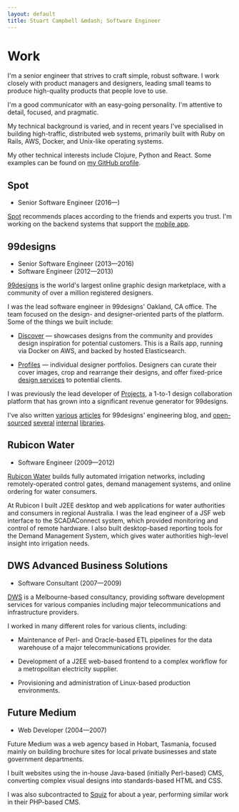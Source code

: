 ```yaml
---
layout: default
title: Stuart Campbell &mdash; Software Engineer
---
```



# Work

I'm a senior engineer that strives to craft simple, robust software. I work
closely with product managers and designers, leading small teams to produce
high-quality products that people love to use.

I'm a good communicator with an easy-going personality. I'm attentive to detail,
focused, and pragmatic.

My technical background is varied, and in recent years I've specialised in
building high-traffic, distributed web systems, primarily built with Ruby on
Rails, AWS, Docker, and Unix-like operating systems.

My other technical interests include Clojure, Python and React. Some examples
can be found on [my GitHub profile][gh].


## Spot

 * Senior Software Engineer (2016&mdash;)

[Spot][spot] recommends places according to the friends and experts you trust.
I'm working on the backend systems that support the [mobile app][spot-app].


## 99designs

 * Senior Software Engineer (2013&mdash;2016)
 * Software Engineer (2012&mdash;2013)

[99designs][99d] is the world's largest online graphic design marketplace, with
a community of over a million registered designers.

I was the lead software engineer in 99designs' Oakland, CA office. The team
focused on the design- and designer-oriented parts of the platform. Some of the
things we built include:

 * [Discover][99d-discover] &mdash; showcases designs from the community and
   provides design inspiration for potential customers. This is a Rails app,
   running via Docker on AWS, and backed by hosted Elasticsearch.

 * [Profiles][99d-profiles] &mdash; individual designer portfolios. Designers
   can curate their cover images, crop and rearrange their designs, and offer
   fixed-price [design services][99d-services] to potential clients.

I was previously the lead developer of [Projects][99d-projects], a 1-to-1 design
collaboration platform that has grown into a significant revenue generator for
99designs.

I've also written [various][99d-blog1] [articles][99d-blog2] for 99designs'
engineering blog, and [open-sourced][99d-oss1] [several][99d-oss2]
[internal][99d-oss3] [libraries][99d-oss4].


## Rubicon Water

 * Software Engineer (2009&mdash;2012)

[Rubicon Water][rubicon] builds fully automated irrigation networks, including
remotely-operated control gates, demand management systems, and online ordering
for water consumers.

At Rubicon I built J2EE desktop and web applications for water authorities and
consumers in regional Australia. I was the lead engineer of a JSF web interface
to the SCADAConnect system, which provided monitoring and control of remote
hardware. I also built desktop-based reporting tools for the Demand Management
System, which gives water authorities high-level insight into irrigation needs.


## DWS Advanced Business Solutions

 * Software Consultant (2007&mdash;2009)

[DWS][dws] is a Melbourne-based consultancy, providing software development
services for various companies including major telecommunications and
infrastructure providers.

I worked in many different roles for various clients, including:

 * Maintenance of Perl- and Oracle-based ETL pipelines for the data warehouse of
   a major telecommunications provider.

 * Development of a J2EE web-based frontend to a complex workflow for a
   metropolitan electricity supplier.

 * Provisioning and administration of Linux-based production environments.


## Future Medium

 * Web Developer (2004&mdash;2007)

Future Medium was a web agency based in Hobart, Tasmania, focused mainly on
building brochure sites for local private businesses and state government
departments.

I built websites using the in-house Java-based (initially Perl-based) CMS,
converting complex visual designs into standards-based HTML and CSS.

I was also subcontracted to [Squiz][squiz] for about a year, performing similar
work in their PHP-based CMS.


 [gh]: https://github.com/harto
 [99d]: https://99designs.com/
 [99d-discover]: https://99designs.com/discover
 [99d-profiles]: https://99designs.com/profiles/489015
 [99d-services]: https://99designs.com/profiles/ludibes/services
 [99d-projects]: https://99designs.com/projects
 [99d-blog1]: http://99designs.com/tech-blog/blog/2013/07/01/thumbnailing-with-thumbor/
 [99d-blog2]: http://99designs.com/tech-blog/blog/2013/01/05/github-survivor/
 [99d-oss1]: https://github.com/99designs/phumbor
 [99d-oss2]: https://github.com/99designs/repl-bundle
 [99d-oss3]: https://github.com/99designs/sipht
 [99d-oss4]: https://github.com/99designs/githubsurvivor
 [rubicon]: https://www.rubiconwater.com/
 [dws]: http://www.dws.com.au/
 [spot]: http://spot.com/
 [spot-app]: https://itunes.apple.com/us/app/spot-best-places-according/id1054510328
 [squiz]: https://www.squiz.net/
